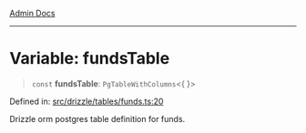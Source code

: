 [Admin Docs](/)

***

# Variable: fundsTable

> `const` **fundsTable**: `PgTableWithColumns`\<\{ \}\>

Defined in: [src/drizzle/tables/funds.ts:20](https://github.com/Sourya07/talawa-api/blob/aac5f782223414da32542752c1be099f0b872196/src/drizzle/tables/funds.ts#L20)

Drizzle orm postgres table definition for funds.
